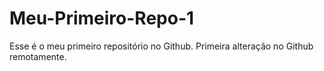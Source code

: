 # Meu-Primeiro-Repo-1
Esse é o meu primeiro repositório no Github.
Primeira alteração no Github remotamente.
